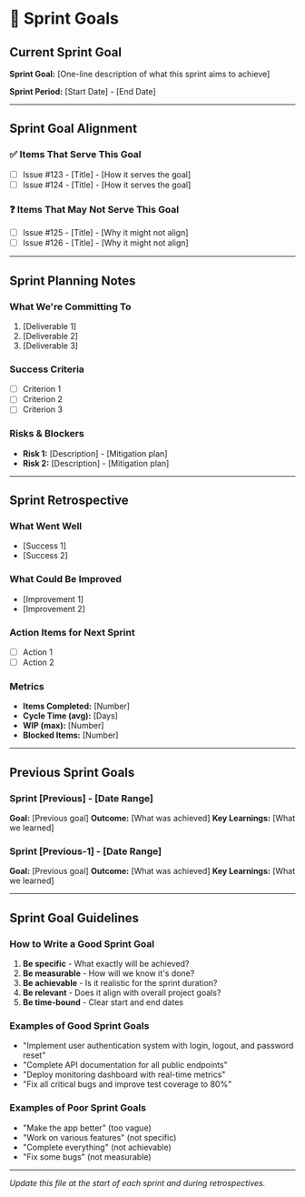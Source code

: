 # 🎯 Sprint Goals

## Current Sprint Goal
<!-- Update this for each sprint -->
**Sprint Goal:** [One-line description of what this sprint aims to achieve]

**Sprint Period:** [Start Date] - [End Date]

---

## Sprint Goal Alignment

### ✅ Items That Serve This Goal
<!-- List issues that directly contribute to the sprint goal -->
- [ ] Issue #123 - [Title] - [How it serves the goal]
- [ ] Issue #124 - [Title] - [How it serves the goal]

### ❓ Items That May Not Serve This Goal
<!-- Review these items for potential removal or deferral -->
- [ ] Issue #125 - [Title] - [Why it might not align]
- [ ] Issue #126 - [Title] - [Why it might not align]

---

## Sprint Planning Notes

### What We're Committing To
<!-- List the key deliverables for this sprint -->
1. [Deliverable 1]
2. [Deliverable 2]
3. [Deliverable 3]

### Success Criteria
<!-- How will we know this sprint was successful? -->
- [ ] Criterion 1
- [ ] Criterion 2
- [ ] Criterion 3

### Risks & Blockers
<!-- Identify potential risks and blockers -->
- **Risk 1:** [Description] - [Mitigation plan]
- **Risk 2:** [Description] - [Mitigation plan]

---

## Sprint Retrospective

### What Went Well
<!-- Document successes and positive outcomes -->
- [Success 1]
- [Success 2]

### What Could Be Improved
<!-- Document areas for improvement -->
- [Improvement 1]
- [Improvement 2]

### Action Items for Next Sprint
<!-- Specific actions to take in the next sprint -->
- [ ] Action 1
- [ ] Action 2

### Metrics
<!-- Track key metrics for this sprint -->
- **Items Completed:** [Number]
- **Cycle Time (avg):** [Days]
- **WIP (max):** [Number]
- **Blocked Items:** [Number]

---

## Previous Sprint Goals

### Sprint [Previous] - [Date Range]
**Goal:** [Previous goal]
**Outcome:** [What was achieved]
**Key Learnings:** [What we learned]

### Sprint [Previous-1] - [Date Range]
**Goal:** [Previous goal]
**Outcome:** [What was achieved]
**Key Learnings:** [What we learned]

---

## Sprint Goal Guidelines

### How to Write a Good Sprint Goal
1. **Be specific** - What exactly will be achieved?
2. **Be measurable** - How will we know it's done?
3. **Be achievable** - Is it realistic for the sprint duration?
4. **Be relevant** - Does it align with overall project goals?
5. **Be time-bound** - Clear start and end dates

### Examples of Good Sprint Goals
- "Implement user authentication system with login, logout, and password reset"
- "Complete API documentation for all public endpoints"
- "Deploy monitoring dashboard with real-time metrics"
- "Fix all critical bugs and improve test coverage to 80%"

### Examples of Poor Sprint Goals
- "Make the app better" (too vague)
- "Work on various features" (not specific)
- "Complete everything" (not achievable)
- "Fix some bugs" (not measurable)

---

*Update this file at the start of each sprint and during retrospectives.*
